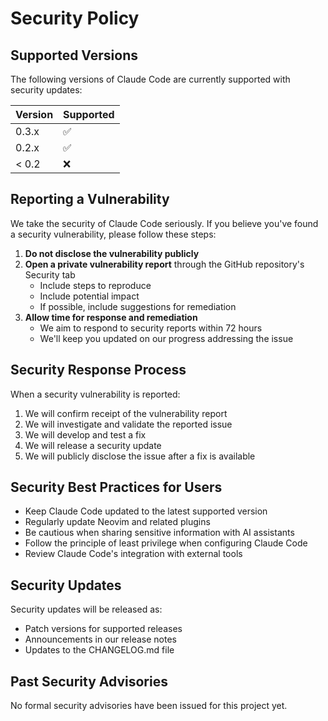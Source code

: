 # Security Policy

## Supported Versions

The following versions of Claude Code are currently supported with security updates:

| Version | Supported          |
| ------- | ------------------ |
| 0.3.x   | :white_check_mark: |
| 0.2.x   | :white_check_mark: |
| < 0.2   | :x:                |

## Reporting a Vulnerability

We take the security of Claude Code seriously. If you believe you've found a security vulnerability, please follow these steps:

1. **Do not disclose the vulnerability publicly**
2. **Open a private vulnerability report** through the GitHub repository's Security tab
   - Include steps to reproduce
   - Include potential impact
   - If possible, include suggestions for remediation
3. **Allow time for response and remediation**
   - We aim to respond to security reports within 72 hours
   - We'll keep you updated on our progress addressing the issue

## Security Response Process

When a security vulnerability is reported:

1. We will confirm receipt of the vulnerability report
2. We will investigate and validate the reported issue
3. We will develop and test a fix
4. We will release a security update
5. We will publicly disclose the issue after a fix is available

## Security Best Practices for Users

- Keep Claude Code updated to the latest supported version
- Regularly update Neovim and related plugins
- Be cautious when sharing sensitive information with AI assistants
- Follow the principle of least privilege when configuring Claude Code
- Review Claude Code's integration with external tools

## Security Updates

Security updates will be released as:

- Patch versions for supported releases
- Announcements in our release notes
- Updates to the CHANGELOG.md file

## Past Security Advisories

No formal security advisories have been issued for this project yet.
